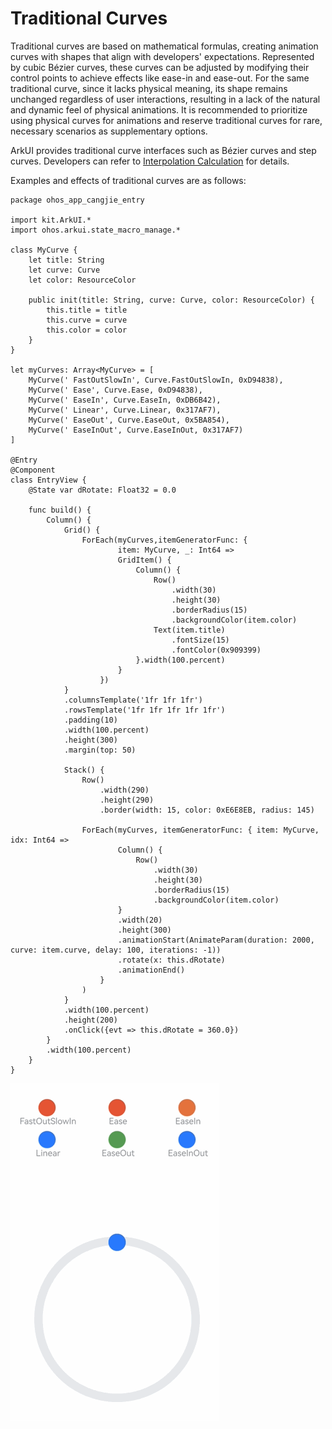 # Traditional Curves

Traditional curves are based on mathematical formulas, creating animation curves with shapes that align with developers' expectations. Represented by cubic Bézier curves, these curves can be adjusted by modifying their control points to achieve effects like ease-in and ease-out. For the same traditional curve, since it lacks physical meaning, its shape remains unchanged regardless of user interactions, resulting in a lack of the natural and dynamic feel of physical animations. It is recommended to prioritize using physical curves for animations and reserve traditional curves for rare, necessary scenarios as supplementary options.

ArkUI provides traditional curve interfaces such as Bézier curves and step curves. Developers can refer to [Interpolation Calculation](../../../reference/source_en/arkui-cj/cj-apis-curves.md) for details.

Examples and effects of traditional curves are as follows:

<!--run-->

```cangjie
package ohos_app_cangjie_entry

import kit.ArkUI.*
import ohos.arkui.state_macro_manage.*

class MyCurve {
    let title: String
    let curve: Curve
    let color: ResourceColor

    public init(title: String, curve: Curve, color: ResourceColor) {
        this.title = title
        this.curve = curve
        this.color = color
    }
}

let myCurves: Array<MyCurve> = [
    MyCurve(' FastOutSlowIn', Curve.FastOutSlowIn, 0xD94838),
    MyCurve(' Ease', Curve.Ease, 0xD94838),
    MyCurve(' EaseIn', Curve.EaseIn, 0xDB6B42),
    MyCurve(' Linear', Curve.Linear, 0x317AF7),
    MyCurve(' EaseOut', Curve.EaseOut, 0x5BA854),
    MyCurve(' EaseInOut', Curve.EaseInOut, 0x317AF7)
]

@Entry
@Component
class EntryView {
    @State var dRotate: Float32 = 0.0

    func build() {
        Column() {
            Grid() {
                ForEach(myCurves,itemGeneratorFunc: {
                        item: MyCurve, _: Int64 =>
                        GridItem() {
                            Column() {
                                Row()
                                    .width(30)
                                    .height(30)
                                    .borderRadius(15)
                                    .backgroundColor(item.color)
                                Text(item.title)
                                    .fontSize(15)
                                    .fontColor(0x909399)
                            }.width(100.percent)
                        }
                    })
            }
            .columnsTemplate('1fr 1fr 1fr')
            .rowsTemplate('1fr 1fr 1fr 1fr 1fr')
            .padding(10)
            .width(100.percent)
            .height(300)
            .margin(top: 50)

            Stack() {
                Row()
                    .width(290)
                    .height(290)
                    .border(width: 15, color: 0xE6E8EB, radius: 145)

                ForEach(myCurves, itemGeneratorFunc: { item: MyCurve, idx: Int64 =>
                        Column() {
                            Row()
                                .width(30)
                                .height(30)
                                .borderRadius(15)
                                .backgroundColor(item.color)
                        }
                        .width(20)
                        .height(300)
                        .animationStart(AnimateParam(duration: 2000, curve: item.curve, delay: 100, iterations: -1))
                        .rotate(x: this.dRotate)
                        .animationEnd()
                    }
                )
            }
            .width(100.percent)
            .height(200)
            .onClick({evt => this.dRotate = 360.0})
        }
        .width(100.percent)
    }
}
```

![curves](./figures/curves.gif)